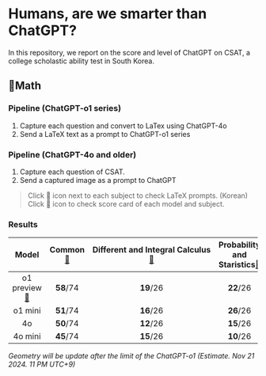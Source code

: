# Humans, are we smarter than ChatGPT?

In this repository, we report on the score and level of ChatGPT on CSAT, a college scholastic ability test in South Korea.

## 🔢Math
### Pipeline (ChatGPT-o1 series)
1. Capture each question and convert to LaTex using ChatGPT-4o  
2. Send a LaTeX text as a prompt to ChatGPT-o1 series
### Pipeline (ChatGPT-4o and older)
1. Capture each question of CSAT.  
2. Send a captured image as a prompt to ChatGPT

> Click 📄 icon next to each subject to check LaTeX prompts. (Korean)  
> Click 📑 icon to check score card of each model and subject.


### Results
|Model|Common[📄](./prompts/1.Math_common.txt)|Different and Integral Calculus[📄](./prompts/1.Math_Different_and_integral_Calculus.txt)|Probability and Staristics[📄](./prompts/1.Math_Probability_and_Staristics.txt)|Geometry|
|:---:|:---:|:---:|:---:|:---:|
|o1 preview[📑](./results/o1-preview.md)|**58**/74|**19**/26|**22**/26|N/A|
|o1 mini|**51**/74|**16**/26|**26**/26|N/A|
|4o|**50**/74|**12**/26|**15**/26|N/A|
|4o mini|**45**/74|**15**/26|**10**/26|N/A|

*Geometry will be update after the limit of the ChatGPT-o1 (Estimate. Nov 21 2024. 11 PM UTC+9)* 
